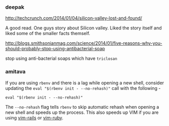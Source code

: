 ### deepak

http://techcrunch.com/2014/01/04/silicon-valley-lost-and-found/

A good read. One guys story about Silicon valley. 
Liked the story itself and liked some of the smaller facts themself.

http://blogs.smithsonianmag.com/science/2014/01/five-reasons-why-you-should-probably-stop-using-antibacterial-soap

stop using anti-bacterial soaps which have `triclosan`

### amitava

If you are using `rbenv` and there is a lag while opening a new shell, consider
updating the `eval "$(rbenv init - --no-rehash)"` call with the following -

```
eval "$(rbenv init - --no-rehash)"
```

The `--no-rehash` flag tells `rbenv` to skip automatic rehash when opening a new
shell and speeds up the process. This also speeds up VIM if you are using
[vim-rails](https://github.com/tpope/vim-rails) or
[vim-ruby](https://github.com/vim-ruby/vim-ruby).
